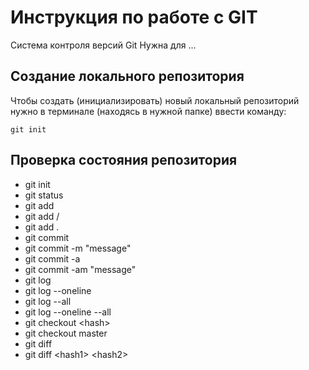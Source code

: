 # **Инструкция по работе с GIT**
 
 Система контроля версий Git Нужна для ...

 ## Создание локального репозитория

Чтобы создать (инициализировать) новый локальный репозиторий нужно в терминале (находясь в нужной папке) ввести команду:

    git init
    
## Проверка состояния репозитория

- git init
- git status
- git add
- git add /<filename>
- git add .
- git commit
- git commit -m "message"
- git commit -a
- git commit -am "message"
- git log
- git log --oneline
- git log --all
- git log --oneline --all
- git checkout \<hash>
- git checkout master
- git diff
- git diff \<hash1> \<hash2>